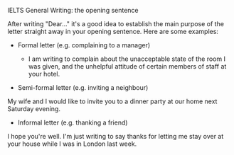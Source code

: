 IELTS General Writing: the opening sentence

After writing "Dear..." it's a good idea to establish the main purpose of the letter straight away in your opening sentence. Here are some examples:

* Formal letter \(e.g. complaining to a manager\)
  * I am writing to complain about the unacceptable state of the room I was given, and the unhelpful attitude of certain members of staff at your hotel.



* Semi-formal letter \(e.g. inviting a neighbour\)

My wife and I would like to invite you to a dinner party at our home next Saturday evening.

* Informal letter \(e.g. thanking a friend\)

I hope you're well. I'm just writing to say thanks for letting me stay over at your house while I was in London last week.

